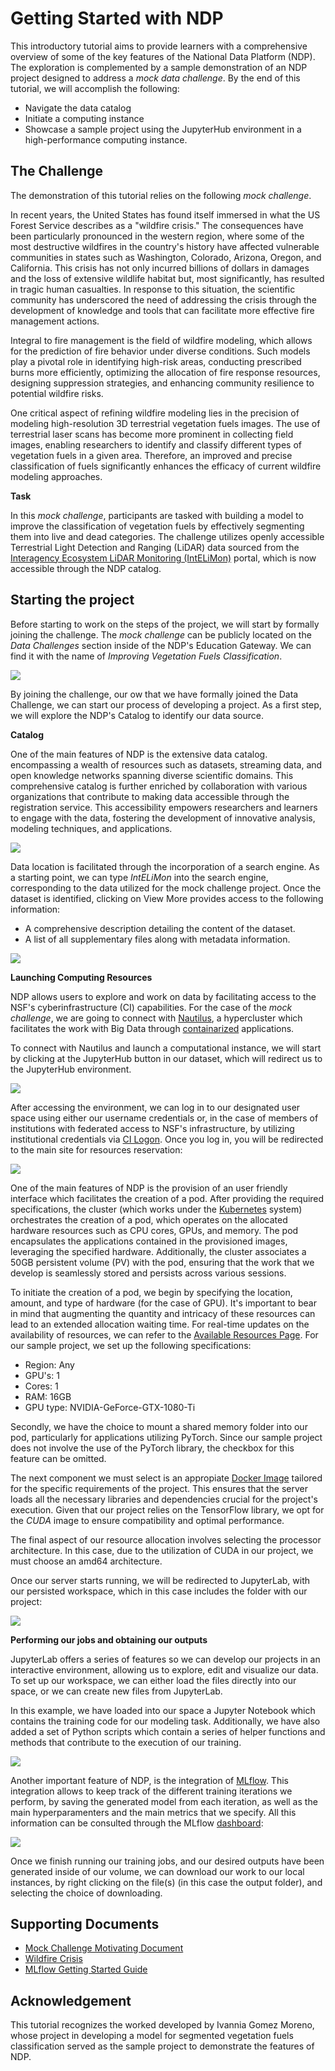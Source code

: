 # Getting Started with NDP

This introductory tutorial aims to provide learners with a comprehensive overview of some of the key features of the National Data Platform (NDP). The exploration is complemented by a sample demonstration of an NDP project designed to address a *mock data challenge*. By the end of this tutorial, we will accomplish the following:

- Navigate the data catalog
- Initiate a computing instance
- Showcase a sample project using the JupyterHub environment in a high-performance computing instance.

## The Challenge

The demonstration of this tutorial relies on the following *mock challenge*.

In recent years, the United States has found itself immersed in what the US Forest Service describes as a "wildfire crisis." The consequences have been particularly pronounced in the western region, where some of the most destructive wildfires in the country's history have affected vulnerable communities in states such as Washington, Colorado, Arizona, Oregon, and California. This crisis has not only incurred billions of dollars in damages and the loss of extensive wildlife habitat but, most significantly, has resulted in tragic human casualties. In response to this situation, the scientific community has underscored the need of addressing the crisis through the development of knowledge and tools that can facilitate more effective fire management actions.

Integral to fire management is the field of wildfire modeling, which allows for the prediction of fire behavior under diverse conditions. Such models play a pivotal role in identifying high-risk areas, conducting prescribed burns more efficiently, optimizing the allocation of fire response resources, designing suppression strategies, and enhancing community resilience to potential wildfire risks.

One critical aspect of refining wildfire modeling lies in the precision of modeling high-resolution 3D terrestrial vegetation fuels images. The use of terrestrial laser scans has become more prominent in collecting field images, enabling researchers to identify and classify different types of vegetation fuels in a given area. Therefore, an improved and precise classification of fuels significantly enhances the efficacy of current wildfire modeling approaches.

**Task**

In this *mock challenge*, participants are tasked with building a model to improve the classification of vegetation fuels by effectively segmenting them into live and dead categories. The challenge utilizes openly accessible Terrestrial Light Detection and Ranging (LiDAR) data sourced from the [Interagency Ecosystem LiDAR Monitoring (IntELiMon)](https://dmsdata.cr.usgs.gov/lidar-monitoring/viewer/) portal, which is now accessible through the NDP catalog. 

## Starting the project

Before starting to work on the steps of the project, we will start by formally joining the challenge. The *mock challenge* can be publicly located on the *Data Challenges* section inside of the NDP's Education Gateway. We can find it with the name of *Improving Vegetation Fuels Classification*.

<img src="https://github.com/pramonettivega/images/blob/main/Screenshot%202024-01-12%20032053.png?raw=true">

By joining the challenge, our ow that we have formally joined the Data Challenge, we can start our process of developing a project. As a first step, we will explore the NDP's Catalog to identify our data source.

**Catalog**

One of the main features of NDP is the extensive data catalog. encompassing a wealth of resources such as datasets, streaming data, and open knowledge networks spanning diverse scientific domains. This comprehensive catalog is further enriched by collaboration with various organizations that contribute to making data accessible through the registration service. This accessibility empowers researchers and learners to engage with the data, fostering the development of innovative analysis, modeling techniques, and applications.

<img src="https://github.com/pramonettivega/images/blob/main/Screenshot%202024-01-11%20214248.png?raw=true">

Data location is facilitated through the incorporation of a search engine. As a starting point, we can type *IntELiMon* into the search engine, corresponding to the data utilized for the mock challenge project. Once the dataset is identified, clicking on View More provides access to the following information:

- A comprehensive description detailing the content of the dataset.
- A list of all supplementary files along with metadata information.

<img src="https://github.com/pramonettivega/images/blob/main/Screenshot%202024-01-11%20215429.png?raw=true">

**Launching Computing Resources**

NDP allows users to explore and work on data by facilitating access to the NSF's cyberinfrastructure (CI) capabilities. For the case of the *mock challenge*, we are going to connect with [Nautilus](https://nationalresearchplatform.org/nautilus/), a hypercluster which facilitates the work with Big Data through [containarized](https://en.wikipedia.org/wiki/Containerization_(computing)) applications. 

To connect with Nautilus and launch a computational instance, we will start by clicking at the JupyterHub button in our dataset, which will redirect us to the JupyterHub environment. 

<img src="https://github.com/pramonettivega/images/blob/main/Screenshot%202024-01-09%20211402.png?raw=true">

After accessing the environment, we can log in to our designated user space using either our username credentials or, in the case of members of institutions with federated access to NSF's infrastructure, by utilizing institutional credentials via  [CI Logon](https://www.cilogon.org/). Once you log in, you will be redirected to the main site for resources reservation:

<img src="https://github.com/pramonettivega/images/blob/main/Screenshot%202024-01-11%20182754.png?raw=true">

One of the main features of NDP is the provision of an user friendly interface which facilitates the creation of a pod. After providing the required specifications, the cluster (which works under the [Kubernetes](https://kubernetes.io/) system) orchestrates the creation of a pod, which operates on the allocated hardware resources such as CPU cores, GPUs, and memory. The pod encapsulates the applications contained in the provisioned images, leveraging the specified hardware. Additionally, the cluster associates a 50GB persistent volume (PV) with the pod, ensuring that the work that we develop is seamlessly stored and persists across various sessions. 

To initiate the creation of a pod, we begin by specifying the location, amount, and type of hardware (for the case of GPU). It's important to bear in mind that augmenting the quantity and intricacy of these resources can lead to an extended allocation waiting time. For real-time updates on the availability of resources, we can refer to the [Available Resources Page](https://portal.nrp-nautilus.io/resources). For our sample project, we set up the following specifications:

- Region: Any
- GPU's: 1
- Cores: 1
- RAM: 16GB
- GPU type: NVIDIA-GeForce-GTX-1080-Ti

Secondly, we have the choice to mount a shared memory folder into our pod, particularly for applications utilizing PyTorch. Since our sample project does not involve the use of the PyTorch library, the checkbox for this feature can be omitted.

The next component we must select is an appropiate [Docker Image](https://docs.docker.com/get-started/overview/) tailored for the specific requirements of the project. This ensures that the server loads all the necessary libraries and dependencies crucial for the project's execution. Given that our project relies on the TensorFlow library, we opt for the *CUDA* image to ensure compatibility and optimal performance.

The final aspect of our resource allocation involves selecting the processor architecture. In this case, due to the utilization of CUDA in our project, we must choose an amd64 architecture. 

Once our server starts running, we will be redirected to JupyterLab, with our persisted workspace, which in this case includes the folder with our project:

<img src="https://github.com/pramonettivega/images/blob/main/Screenshot%202024-01-11%20203016.png?raw=true">

**Performing our jobs and obtaining our outputs**

JupyterLab offers a series of features so we can develop our projects in an interactive environment, allowing us to explore, edit and visualize our data. To set up our workspace, we can either load the files directly into our space, or we can create new files from JupyterLab. 

In this example, we have loaded into our space a Jupyter Notebook which contains the training code for our modeling task. Additionally, we have also added a set of Python scripts which contain a series of helper functions and methods that contribute to the execution of our training. 

<img src="https://github.com/pramonettivega/images/blob/main/Screenshot%202024-01-12%20034059.png?raw=true">

Another important feature of NDP, is the integration of [MLflow](https://mlflow.org/). This integration allows to keep track of the different training iterations we perform, by saving the generated model from each iteration, as well as the main hyperparamenters and the main metrics that we specify. All this information can be consulted through the MLflow [dashboard](https://ndp.sdsc.edu/mlflow):

<img src="https://github.com/pramonettivega/images/blob/main/Screenshot%202024-01-12%20010755.png?raw=true">

Once we finish running our training jobs, and our desired outputs have been generated inside of our volume, we can download our work to our local instances, by right clicking on the file(s) (in this case the output folder), and selecting the choice of downloading. 



## Supporting Documents

- [Mock Challenge Motivating Document](https://ieeexplore.ieee.org/document/10254841)
- [Wildfire Crisis](https://www.fs.usda.gov/managing-land/wildfire-crisis)
- [MLflow Getting Started Guide](https://mlflow.org/docs/latest/getting-started/index.html)

## Acknowledgement

This tutorial recognizes the worked developed by Ivannia Gomez Moreno, whose project in developing a model for segmented vegetation fuels classification served as the sample project to demonstrate the features of NDP.
